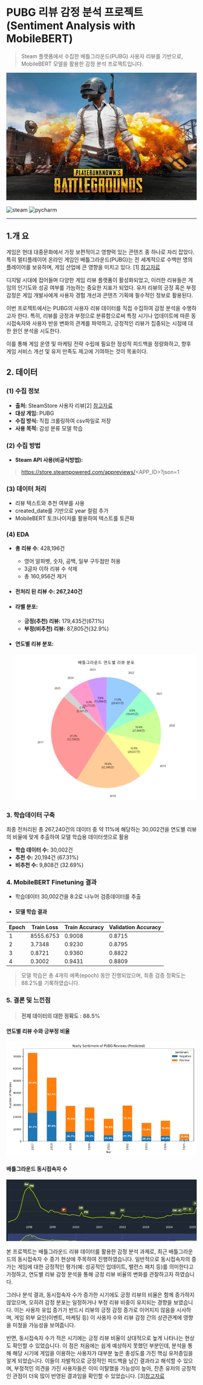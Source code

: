 #  PUBG 리뷰 감정 분석 프로젝트 (Sentiment Analysis with MobileBERT)


> Steam 플랫폼에서 수집한 배틀그라운드(PUBG) 사용자 리뷰를 기반으로, MobileBERT 모델을 활용한 감정 분석 프로젝트입니다.
> 
![image](bgimage.jpg)


![steam](https://img.shields.io/badge/steam-%23000000.svg?&style=for-the-badge&logo=steam&logoColor=white)
![pycharm](https://img.shields.io/badge/pycharm-%23000000.svg?&style=for-the-badge&logo=pycharm&logoColor=white)

---

## 1.개 요

게임은 현대 대중문화에서 가장 보편적이고 영향력 있는 콘텐츠 중 하나로 자리 잡았다. 특히 멀티플레이어 온라인 게임인 배틀그라운드(PUBG)는 전 세계적으로 수백만 명의 플레이어를 보유하며, 게임 산업에 큰 영향을 미치고 있다. [1] [참고자료](https://en.wikipedia.org/w/index.php?title=PUBG:_Battlegrounds&utm_source=)

디지털 시대에 접어들며 다양한 게임 리뷰 플랫폼이 활성화되었고, 이러한 리뷰들은 게임의 인기도와 성공 여부를 가늠하는 중요한 지표가 되었다. 유저 리뷰의 긍정 혹은 부정 감정은 게임 개발사에게 사용자 경험 개선과 콘텐츠 기획에 필수적인 정보로 활용된다.

이번 프로젝트에서는 PUBG의 사용자 리뷰 데이터를 직접 수집하여 감정 분석을 수행하고자 한다. 특히, 리뷰를 긍정과 부정으로 분류함으로써 특정 시기나 업데이트에 따른 동시접속자와 사용자 반응 변화의 관계를 파악하고, 긍정적인 리뷰가 집중되는 시점에 대한 원인 분석을 시도한다.

이를 통해 게임 운영 및 마케팅 전략 수립에 필요한 정성적 피드백을 정량화하고, 향후 게임 서비스 개선 및 유저 만족도 제고에 기여하는 것이 목표이다.

## 2. 데이터

### (1) 수집 정보
- **출처:** SteamStore 사용자 리뷰[2] [참고자료](https://store.steampowered.com/)
- **대상 게임:** PUBG
- **수집 방식:** 직접 크롤링하여 csv파일로 저장
- **사용 목적:** 감성 분류 모델 학습

### (2) 수집 방법
- **Steam API 사용(비공식방법):** 
> https://store.steampowered.com/appreviews/<APP_ID>?json=1
  

### (3) 데이터 처리
- 리뷰 텍스트와 추천 여부를 사용
- created_date를 기반으로 year 컬럼 추가
- MobileBERT 토크나이저를 활용하여 텍스트를 토큰화

### (4) EDA
-  **총 리뷰 수**: 428,196건
    + 영어 알파벳, 숫자, 공백, 일부 구두점만 허용
    + 3글자 이하 리뷰 수 삭제
    + 총 160,956건 제거

- #### 전처리 된 리뷰 수: 267,240건

- #### 라벨 분포:
  + **긍정(추천) 리뷰:** 179,435건(67.1%)
  + **부정(비추천) 리뷰:** 87,805건(32.9%)

- #### 연도별 리뷰 분포:
  ![image](Figure_1.png)

### 3. 학습데이터 구축

최종 전처리된 총 267,240건의 데이터 중 약 11%에 해당하는 30,002건을 연도별 리뷰의 비율에 맞게 추출하여 모델 학습용 데이터셋으로 활용

- **학습 데이터 수:** 30,002건
- **추천 수:** 20,194건 (67.31%)
- **비추천 수:** 9,808건 (32.69%)

### 4. MobileBERT Finetuning 결과

- 학습데이터 30,002건을 8:2로 나누어 검증데이터를 추출
- #### 모델 학습 결과 

| Epoch | Train Loss | Train Accuracy | Validation Accuracy |
|-------|------------|----------------|----------------------|
| 1     | 8555.6753  | 0.9008         | 0.8715               |
| 2     | 3.7348     | 0.9230         | 0.8795               |
| 3     | 0.8721     | 0.9360         | 0.8822               |
| 4     | 0.3002     | 0.9431         | 0.8809               |

> 모델 학습은 총 4개의 에폭(epoch) 동안 진행되었으며, 최종 검증 정확도는 88.2%를 기록하였습니다.


### 5. 결론 및 느낀점

>#### 전체 데이터의 대한 정확도 : 88.5% 

#### 연도별 리뷰 수와 긍부정 비율
![image](Figure_2.png)
#### 배틀그라운드 동시접속자 수
![image](bgimage2.png)


본 프로젝트는 배틀그라운드 리뷰 데이터를 활용한 감정 분석 과제로, 최근 배틀그라운드의 동시접속자 수 증가 현상에 주목하여 진행하였습니다.
일반적으로 동시접속자의 증가는 게임에 대한 긍정적인 평가(예: 성공적인 업데이트, 밸런스 패치 등)를 의미한다고 가정하고, 연도별 리뷰 감정 분석을 통해 긍정 리뷰 비율의 변화를 관찰하고자 하였습니다.

그러나 분석 결과, 동시접속자 수가 증가한 시기에도 긍정 리뷰의 비율은 함께 증가하지 않았으며, 오히려 감정 분포는 일정하거나 부정 리뷰 비중이 유지되는 경향을 보였습니다.
이는 사용자 유입 증가가 반드시 리뷰의 긍정 감정 증가로 이어지지 않음을 시사하며, 게임 외부 요인(이벤트, 마케팅 등) 이 사용자 수와 리뷰 감정 간의 상관관계에 영향을 미쳤을 가능성을 보여줍니다.

반면, 동시접속자 수가 적은 시기에는 긍정 리뷰 비율이 상대적으로 높게 나타나는 현상도 확인할 수 있었습니다.
이 점은 처음에는 쉽게 예상하지 못했던 부분인데, 분석을 통해 해당 시기에 게임을 이용하는 사용자가 대부분 높은 충성도를 가진 핵심 유저층임을 알게 되었습니다.
이들이 자발적으로 긍정적인 피드백을 남긴 결과라고 해석할 수 있으며, 부정적인 의견을 가진 사용자들은 이미 이탈했을 가능성이 높아, 잔존 유저의 긍정적인 관점이 더욱 많이 반영된 결과임을 확인할 수 있었습니다. [3][참고자료](https://arxiv.org/abs/1703.03386)



    
